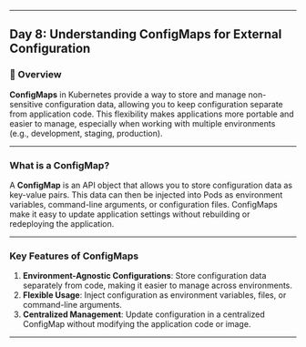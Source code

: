 ﻿---

## Day 8: Understanding ConfigMaps for External Configuration

### 📘 Overview

**ConfigMaps** in Kubernetes provide a way to store and manage non-sensitive configuration data, allowing you to keep configuration separate from application code. This flexibility makes applications more portable and easier to manage, especially when working with multiple environments (e.g., development, staging, production).

---

### What is a ConfigMap?

A **ConfigMap** is an API object that allows you to store configuration data as key-value pairs. This data can then be injected into Pods as environment variables, command-line arguments, or configuration files. ConfigMaps make it easy to update application settings without rebuilding or redeploying the application.

---

### Key Features of ConfigMaps

1. **Environment-Agnostic Configurations**: Store configuration data separately from code, making it easier to manage across environments.
2. **Flexible Usage**: Inject configuration as environment variables, files, or command-line arguments.
3. **Centralized Management**: Update configuration in a centralized ConfigMap without modifying the application code or image.

---

